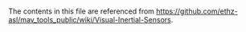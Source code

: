 # 
The contents in this file are referenced from https://github.com/ethz-asl/mav_tools_public/wiki/Visual-Inertial-Sensors.

